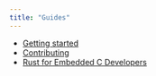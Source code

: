 ```yaml
---
title: "Guides"
---
```


* [Getting started](/guides/getting-started)
* [Contributing](/guides/contributing)
* [Rust for Embedded C Developers](/guides/rust-for-c)
